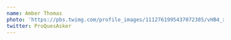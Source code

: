 ```yaml
---
name: Amber Thomas
photo: 'https://pbs.twimg.com/profile_images/1112761995437072385/vHB4_x0E_400x400.png'
twitter: ProQuesAsker
---
```

